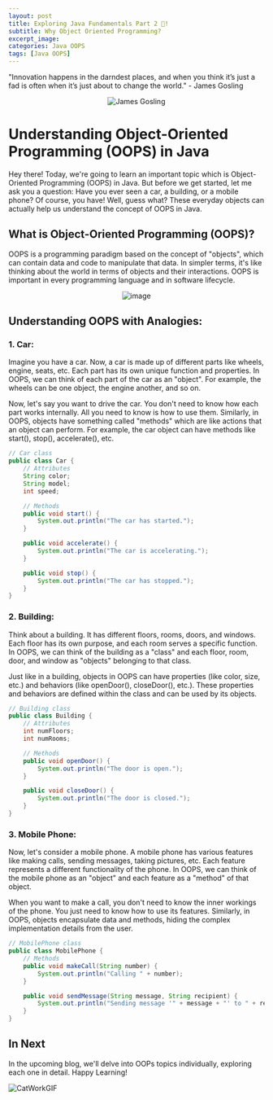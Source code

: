 ```yaml
---
layout: post
title: Exploring Java Fundamentals Part 2 🔢!
subtitle: Why Object Oriented Programming? 
excerpt_image: 
categories: Java OOPS
tags: [Java OOPS]
---
```


"Innovation happens in the darndest places, and when you think it’s just a fad is often when it’s just about to change the world." - James Gosling
<div style="text-align:center;"> 
  <img src="https://upload.wikimedia.org/wikipedia/commons/thumb/1/14/James_Gosling_2008.jpg/330px-James_Gosling_2008.jpg" alt="James Gosling">
</div>

# Understanding Object-Oriented Programming (OOPS) in Java

Hey there! Today, we're going to learn an important topic which is Object-Oriented Programming (OOPS) in Java.
But before we get started, let me ask you a question: Have you ever seen a car, a building, or a mobile phone? Of course, you have! Well, guess what? 
These everyday objects can actually help us understand the concept of OOPS in Java.

## What is Object-Oriented Programming (OOPS)?

OOPS is a programming paradigm based on the concept of "objects", which can contain data and code to manipulate that data. In simpler terms, it's like thinking about the world in terms of objects and their interactions.
OOPS is important in every programming language and in software lifecycle.

<div style="text-align:center;">
  <img src="https://github.com/jr-dev1001/jr-dev1001.github.io/assets/85192850/c63d566c-b709-4688-869f-409829b5a866" alt="image">
</div>


## Understanding OOPS with Analogies:

### 1. Car:

Imagine you have a car. Now, a car is made up of different parts like wheels, engine, seats, etc. Each part has its own unique function and properties. In OOPS, we can think of each part of the car as an "object". For example, the wheels can be one object, the engine another, and so on.

Now, let's say you want to drive the car. You don't need to know how each part works internally. All you need to know is how to use them. Similarly, in OOPS, objects have something called "methods" which are like actions that an object can perform. For example, the car object can have methods like start(), stop(), accelerate(), etc.
```java
// Car class
public class Car {
    // Attributes
    String color;
    String model;
    int speed;

    // Methods
    public void start() {
        System.out.println("The car has started.");
    }

    public void accelerate() {
        System.out.println("The car is accelerating.");
    }

    public void stop() {
        System.out.println("The car has stopped.");
    }
}
```

### 2. Building:

Think about a building. It has different floors, rooms, doors, and windows. Each floor has its own purpose, and each room serves a specific function. In OOPS, we can think of the building as a "class" and each floor, room, door, and window as "objects" belonging to that class.

Just like in a building, objects in OOPS can have properties (like color, size, etc.) and behaviors (like openDoor(), closeDoor(), etc.). These properties and behaviors are defined within the class and can be used by its objects.

```java
// Building class
public class Building {
    // Attributes
    int numFloors;
    int numRooms;

    // Methods
    public void openDoor() {
        System.out.println("The door is open.");
    }

    public void closeDoor() {
        System.out.println("The door is closed.");
    }
}
```

### 3. Mobile Phone:

Now, let's consider a mobile phone. A mobile phone has various features like making calls, sending messages, taking pictures, etc. Each feature represents a different functionality of the phone. In OOPS, we can think of the mobile phone as an "object" and each feature as a "method" of that object.

When you want to make a call, you don't need to know the inner workings of the phone. You just need to know how to use its features. Similarly, in OOPS, objects encapsulate data and methods, hiding the complex implementation details from the user.
```java
// MobilePhone class
public class MobilePhone {
    // Methods
    public void makeCall(String number) {
        System.out.println("Calling " + number);
    }

    public void sendMessage(String message, String recipient) {
        System.out.println("Sending message '" + message + "' to " + recipient);
    }
}
```

## In Next

In the upcoming blog, we'll delve into OOPs topics individually, exploring each one in detail. Happy Learning!
<div style="align:center;">
    <img src="https://media.tenor.com/G7PC6RSLXjgAAAAM/cat-work.gif" alt="CatWorkGIF">
</div>
